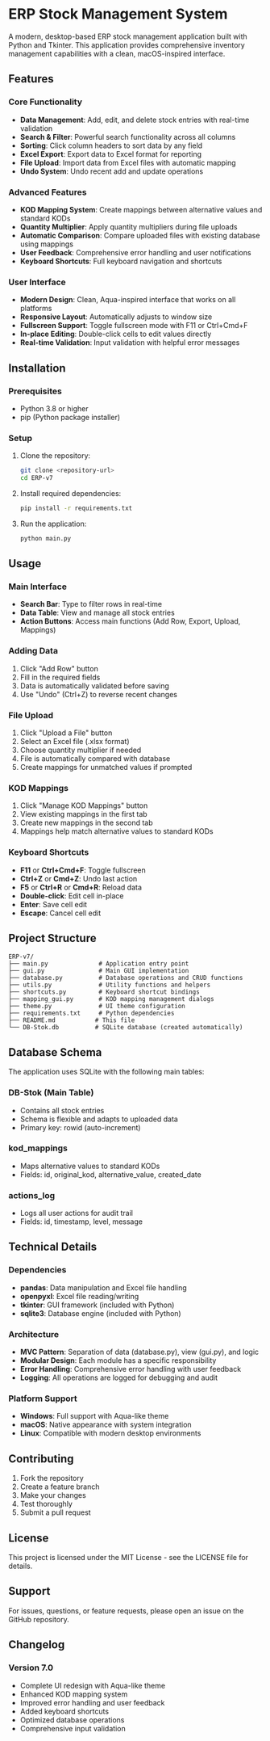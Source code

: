# ERP Stock Management System

A modern, desktop-based ERP stock management application built with Python and Tkinter. This application provides comprehensive inventory management capabilities with a clean, macOS-inspired interface.

## Features

### Core Functionality
- **Data Management**: Add, edit, and delete stock entries with real-time validation
- **Search & Filter**: Powerful search functionality across all columns
- **Sorting**: Click column headers to sort data by any field
- **Excel Export**: Export data to Excel format for reporting
- **File Upload**: Import data from Excel files with automatic mapping
- **Undo System**: Undo recent add and update operations

### Advanced Features
- **KOD Mapping System**: Create mappings between alternative values and standard KODs
- **Quantity Multiplier**: Apply quantity multipliers during file uploads
- **Automatic Comparison**: Compare uploaded files with existing database using mappings
- **User Feedback**: Comprehensive error handling and user notifications
- **Keyboard Shortcuts**: Full keyboard navigation and shortcuts

### User Interface
- **Modern Design**: Clean, Aqua-inspired interface that works on all platforms
- **Responsive Layout**: Automatically adjusts to window size
- **Fullscreen Support**: Toggle fullscreen mode with F11 or Ctrl+Cmd+F
- **In-place Editing**: Double-click cells to edit values directly
- **Real-time Validation**: Input validation with helpful error messages

## Installation

### Prerequisites
- Python 3.8 or higher
- pip (Python package installer)

### Setup
1. Clone the repository:
   ```bash
   git clone <repository-url>
   cd ERP-v7
   ```

2. Install required dependencies:
   ```bash
   pip install -r requirements.txt
   ```

3. Run the application:
   ```bash
   python main.py
   ```

## Usage

### Main Interface
- **Search Bar**: Type to filter rows in real-time
- **Data Table**: View and manage all stock entries
- **Action Buttons**: Access main functions (Add Row, Export, Upload, Mappings)

### Adding Data
1. Click "Add Row" button
2. Fill in the required fields
3. Data is automatically validated before saving
4. Use "Undo" (Ctrl+Z) to reverse recent changes

### File Upload
1. Click "Upload a File" button
2. Select an Excel file (.xlsx format)
3. Choose quantity multiplier if needed
4. File is automatically compared with database
5. Create mappings for unmatched values if prompted

### KOD Mappings
1. Click "Manage KOD Mappings" button
2. View existing mappings in the first tab
3. Create new mappings in the second tab
4. Mappings help match alternative values to standard KODs

### Keyboard Shortcuts
- **F11** or **Ctrl+Cmd+F**: Toggle fullscreen
- **Ctrl+Z** or **Cmd+Z**: Undo last action
- **F5** or **Ctrl+R** or **Cmd+R**: Reload data
- **Double-click**: Edit cell in-place
- **Enter**: Save cell edit
- **Escape**: Cancel cell edit

## Project Structure

```
ERP-v7/
├── main.py              # Application entry point
├── gui.py               # Main GUI implementation
├── database.py          # Database operations and CRUD functions
├── utils.py             # Utility functions and helpers
├── shortcuts.py         # Keyboard shortcut bindings
├── mapping_gui.py       # KOD mapping management dialogs
├── theme.py             # UI theme configuration
├── requirements.txt     # Python dependencies
├── README.md           # This file
└── DB-Stok.db          # SQLite database (created automatically)
```

## Database Schema

The application uses SQLite with the following main tables:

### DB-Stok (Main Table)
- Contains all stock entries
- Schema is flexible and adapts to uploaded data
- Primary key: rowid (auto-increment)

### kod_mappings
- Maps alternative values to standard KODs
- Fields: id, original_kod, alternative_value, created_date

### actions_log
- Logs all user actions for audit trail
- Fields: id, timestamp, level, message

## Technical Details

### Dependencies
- **pandas**: Data manipulation and Excel file handling
- **openpyxl**: Excel file reading/writing
- **tkinter**: GUI framework (included with Python)
- **sqlite3**: Database engine (included with Python)

### Architecture
- **MVC Pattern**: Separation of data (database.py), view (gui.py), and logic
- **Modular Design**: Each module has a specific responsibility
- **Error Handling**: Comprehensive error handling with user feedback
- **Logging**: All operations are logged for debugging and audit

### Platform Support
- **Windows**: Full support with Aqua-like theme
- **macOS**: Native appearance with system integration
- **Linux**: Compatible with modern desktop environments

## Contributing

1. Fork the repository
2. Create a feature branch
3. Make your changes
4. Test thoroughly
5. Submit a pull request

## License

This project is licensed under the MIT License - see the LICENSE file for details.

## Support

For issues, questions, or feature requests, please open an issue on the GitHub repository.

## Changelog

### Version 7.0
- Complete UI redesign with Aqua-like theme
- Enhanced KOD mapping system
- Improved error handling and user feedback
- Added keyboard shortcuts
- Optimized database operations
- Comprehensive input validation 